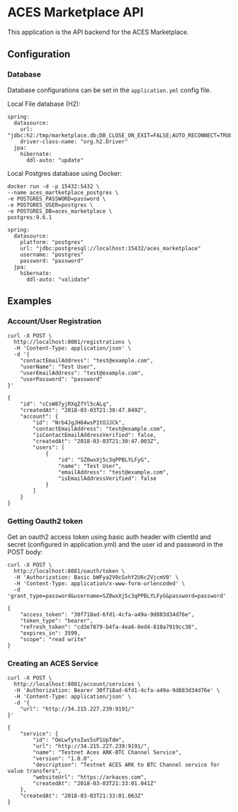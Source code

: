 # ACES Marketplace API

This application is the API backend for the ACES Marketplace.

## Configuration

### Database

Database configurations can be set in the `application.yml` config file.

Local File database (H2):

```
spring:
  datasource:
    url: "jdbc:h2:/tmp/marketplace.db;DB_CLOSE_ON_EXIT=FALSE;AUTO_RECONNECT=TRUE"
    driver-class-name: "org.h2.Driver"
  jpa:
    hibernate:
      ddl-auto: "update"
```

Local Postgres database using Docker:

```
docker run -d -p 15432:5432 \
--name aces_martketplace_postgres \
-e POSTGRES_PASSWORD=password \
-e POSTGRES_USER=postgres \
-e POSTGRES_DB=aces_marketplace \
postgres:9.6.1
```

```
spring:
  datasource:
    platform: "postgres"
    url: "jdbc:postgresql://localhost:15432/aces_marketplace"
    username: "postgres"
    password: "password"
  jpa:
    hibernate:
      ddl-auto: "validate"
```

## Examples

### Account/User Registration

```
curl -X POST \
  http://localhost:8081/registrations \
  -H 'Content-Type: application/json' \
  -d '{
	"contactEmailAddress": "test@example.com",
	"userName": "Test User",
	"userEmailAddress": "test@example.com",
	"userPassword": "password"
}'
```

```
{
    "id": "cCsW87yjRXqZfYl5cALq",
    "createdAt": "2018-03-03T21:30:47.049Z",
    "account": {
        "id": "Nrb4JgJH64wsP1tOJJCk",
        "contactEmailAddress": "test@example.com",
        "isContactEmailAddressVerified": false,
        "createdAt": "2018-03-03T21:30:47.003Z",
        "users": [
            {
                "id": "SZ0wxXj5c3qPPBLYLFyG",
                "name": "Test User",
                "emailAddress": "test@example.com",
                "isEmailAddressVerified": false
            }
        ]
    }
}
```

### Getting Oauth2 token

Get an oauth2 access token using basic auth header with clientId and secret (configured
in application.yml) and the user id and password in the POST body:

```
curl -X POST \
  http://localhost:8081/oauth/token \
  -H 'Authorization: Basic bWFya2V0cGxhY2U6c2VjcmV0' \
  -H 'Content-Type: application/x-www-form-urlencoded' \
  -d 'grant_type=password&username=SZ0wxXj5c3qPPBLYLFyG&password=password'
```
```
{
    "access_token": "30f718ad-6fd1-4cfa-a49a-9d883d34d76e",
    "token_type": "bearer",
    "refresh_token": "cd3e7879-b4fa-4ea6-8ed4-810a7919cc38",
    "expires_in": 3599,
    "scope": "read write"
}
```

### Creating an ACES Service

```
curl -X POST \
  http://localhost:8081/account/services \
  -H 'Authorization: Bearer 30f718ad-6fd1-4cfa-a49a-9d883d34d76e' \
  -H 'Content-Type: application/json' \
  -d '{
	"url": "http://34.215.227.239:9191/"
}'
```
```
{
    "service": {
        "id": "OeLwfytoIws5sP1UpTdm",
        "url": "http://34.215.227.239:9191/",
        "name": "Testnet Aces ARK-BTC Channel Service",
        "version": "1.0.0",
        "description": "Testnet ACES ARK to BTC Channel service for value transfers",
        "websiteUrl": "https://arkaces.com",
        "createdAt": "2018-03-03T21:33:01.041Z"
    },
    "createdAt": "2018-03-03T21:33:01.063Z"
}
```